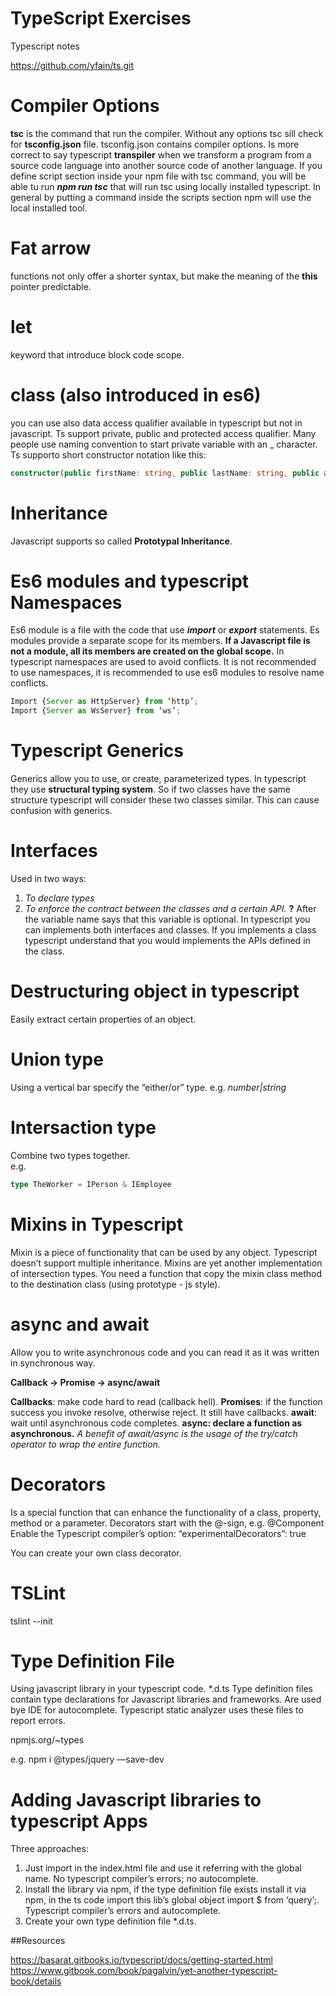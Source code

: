 TypeScript Exercises
===

Typescript notes

https://github.com/yfain/ts.git

Compiler Options
===

**tsc** is the command that run the compiler. Without any options tsc sill check for **tsconfig.json** file.
tsconfig.json contains compiler options.
Is more correct to say typescript **transpiler** when we transform a program from a source code language into another source code of another language.
If you define script section inside your npm file with tsc command, you will be able tu run ***npm run tsc*** that will run tsc using locally installed typescript. In general by putting a command inside the scripts section npm will use the local installed tool.

Fat arrow 
===
functions not only offer a shorter syntax, but make the meaning of the **this** pointer predictable.

let 
===
keyword that introduce block code scope.

class (also introduced in es6) 
===
you can use also data access qualifier available in typescript but not in javascript. Ts support private, public and protected access qualifier. Many people use naming convention to start private variable with an _ character. Ts supporto short constructor notation like this:

```typescript
constructor(public firstName: string, public lastName: string, public age: number, private _ssn: string){}
```

Inheritance
===
Javascript supports so called **Prototypal Inheritance**.

Es6 modules and typescript Namespaces
===
Es6 module is a file with the code that use ***import*** or ***export*** statements. Es modules provide a separate scope for its members. **If a Javascript file is not a module, all its members are created on the global scope.**
In typescript namespaces are used to avoid conflicts. It is not recommended to use namespaces, it is recommended to use es6 modules to resolve name conflicts.

```typescript
Import {Server as HttpServer} from ‘http’;
Import {Server as WsServer} from ‘ws’;
```

Typescript Generics
===
Generics allow you to use, or create, parameterized types. 
In typescript they use **structural typing system**. So if two classes have the same structure typescript will consider these two classes similar. This can cause confusion with generics.

Interfaces
===
Used in two ways:
1. *To declare types*
2. *To enforce the contract between the classes and a certain API.*
**?** After the variable name says that this variable is optional.
In typescript you can implements both interfaces and classes. If you implements a class typescript understand that you would implements the APIs defined in the class.

Destructuring object in typescript
===
Easily extract certain properties of an object. 

Union type
===
Using a vertical bar specify the “either/or” type.
e.g. *number|string*

Intersaction type
===
Combine two types together. 	
e.g. 
```typescript
type TheWorker = IPerson & IEmployee
```

Mixins in Typescript
===
Mixin is a piece of functionality that can be used by any object. Typescript doesn’t support multiple inheritance. 
Mixins are yet another implementation of intersection types. 
You need a function that copy the mixin class method to the destination class (using prototype - js style).

async and await
===
Allow you to write asynchronous code and you can read it as it was written in synchronous way. 

**Callback -> Promise -> async/await**

**Callbacks**: make code hard to read (callback hell).
**Promises**: if the function success you invoke resolve, otherwise reject. It still have callbacks.
**await**: wait until asynchronous code completes.
**async: declare a function as asynchronous.**
*A benefit of await/async is the usage of the try/catch operator to wrap the entire function.*

Decorators
===
Is a special function that can enhance the functionality of a class, property, method or a parameter.
Decorators start with the @-sign, e.g. @Component
Enable the Typescript compiler’s option:
“experimentalDecorators”: true

You can create your own class decorator.

TSLint
===
tslint --init

Type Definition File
===
Using javascript library in your typescript code.
*.d.ts
Type definition files contain type declarations for Javascript libraries and frameworks.
Are used bye IDE for autocomplete.
Typescript static analyzer uses these files to report errors.

npmjs.org/~types

e.g. npm i @types/jquery —save-dev

Adding Javascript libraries to typescript Apps
===

Three approaches:
1. Just import in the index.html file and use it referring with the global name. No typescript compiler’s errors; no autocomplete.
2. Install the library via npm, if the type definition file exists install it via npm, in the ts code import this lib’s global object import $ from ‘query’;. Typescript compiler’s errors and autocomplete.
3. Create your own type definition file *.d.ts. 

##Resources

https://basarat.gitbooks.io/typescript/docs/getting-started.html
https://www.gitbook.com/book/pagalvin/yet-another-typescript-book/details